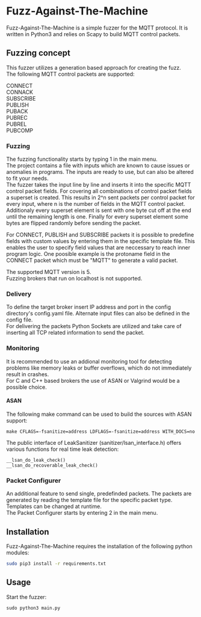 # Fuzz-Against-The-Machine 

Fuzz-Against-The-Machine is a simple fuzzer for the MQTT protocol. It is written in Python3 and relies on Scapy to build MQTT control packets.   

## Fuzzing concept

This fuzzer utilizes a generation based approach for creating the fuzz.   
The following MQTT control packets are supported:  
   
CONNECT  
CONNACK  
SUBSCRIBE  
PUBLISH  
PUBACK  
PUBREC  
PUBREL  
PUBCOMP  
  

### Fuzzing
The fuzzing functionality starts by typing 1 in the main menu.    
The project contains a file with inputs which are known to cause issues or anomalies in programs. The inputs are ready to use, but can also be altered to fit your needs.  
The fuzzer takes the input line by line and inserts it into the specific MQTT control packet fields. For covering all combinations of control packet fields a superset is created. This results in 2^n sent packets per control packet for every input, where n is the number of fields in the MQTT control packet. Additionaly every superset element is sent with one byte cut off at the end until the remaining length is one. Finally for every superset element some bytes are flipped randomly before sending the packet.   
   
For CONNECT, PUBLISH and SUBSCRIBE packets it is possible to predefine fields with custom values by entering them in the specific template file. This enables the user to specify field values that are neccessary to reach inner program logic. One poosible example is the protoname field in the CONNECT packet which must be "MQTT" to generate a valid packet.     
   
The supported MQTT version is 5.   
Fuzzing brokers that run on localhost is not supported.      

### Delivery

To define the target broker insert IP address and port in the config directory's config.yaml file. Alternate input files can also be defined in the config file.  
For delivering the packets Python Sockets are utilized and take care of inserting all TCP related information to send the packet.  

### Monitoring

It is recommended to use an addional monitoring tool for detecting problems like memory leaks or buffer overflows, which do not immediately result in crashes.  
For C and C++ based brokers the use of ASAN or Valgrind would be a possible choice.  

#### ASAN
The following make command can be used to build the sources with ASAN support:

```
make CFLAGS=-fsanitize=address LDFLAGS=-fsanitize=address WITH_DOCS=no
```

The public interface of LeakSanitizer (sanitizer/lsan_interface.h) offers various functions for real time leak detection:


```
__lsan_do_leak_check()
__lsan_do_recoverable_leak_check()
```

### Packet Configurer
An additional feature to send single, predefinded packets. The packets are generated by reading the template file for the specific packet type. Templates can be changed at runtime.   
The Packet Configurer starts by entering 2 in the main menu.   

## Installation  

Fuzz-Against-The-Machine requires the installation of the following python modules:  

```bash
sudo pip3 install -r requirements.txt
```

## Usage

Start the fuzzer:  

```
sudo python3 main.py
```




